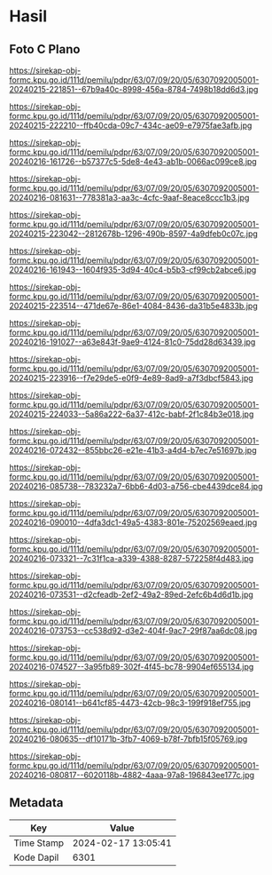 # Hasil

## Foto C Plano

https://sirekap-obj-formc.kpu.go.id/111d/pemilu/pdpr/63/07/09/20/05/6307092005001-20240215-221851--67b9a40c-8998-456a-8784-7498b18dd6d3.jpg

https://sirekap-obj-formc.kpu.go.id/111d/pemilu/pdpr/63/07/09/20/05/6307092005001-20240215-222210--ffb40cda-09c7-434c-ae09-e7975fae3afb.jpg

https://sirekap-obj-formc.kpu.go.id/111d/pemilu/pdpr/63/07/09/20/05/6307092005001-20240216-161726--b57377c5-5de8-4e43-ab1b-0066ac099ce8.jpg

https://sirekap-obj-formc.kpu.go.id/111d/pemilu/pdpr/63/07/09/20/05/6307092005001-20240216-081631--778381a3-aa3c-4cfc-9aaf-8eace8ccc1b3.jpg

https://sirekap-obj-formc.kpu.go.id/111d/pemilu/pdpr/63/07/09/20/05/6307092005001-20240215-223042--2812678b-1296-490b-8597-4a9dfeb0c07c.jpg

https://sirekap-obj-formc.kpu.go.id/111d/pemilu/pdpr/63/07/09/20/05/6307092005001-20240216-161943--1604f935-3d94-40c4-b5b3-cf99cb2abce6.jpg

https://sirekap-obj-formc.kpu.go.id/111d/pemilu/pdpr/63/07/09/20/05/6307092005001-20240215-223514--471de67e-86e1-4084-8436-da31b5e4833b.jpg

https://sirekap-obj-formc.kpu.go.id/111d/pemilu/pdpr/63/07/09/20/05/6307092005001-20240216-191027--a63e843f-9ae9-4124-81c0-75dd28d63439.jpg

https://sirekap-obj-formc.kpu.go.id/111d/pemilu/pdpr/63/07/09/20/05/6307092005001-20240215-223916--f7e29de5-e0f9-4e89-8ad9-a7f3dbcf5843.jpg

https://sirekap-obj-formc.kpu.go.id/111d/pemilu/pdpr/63/07/09/20/05/6307092005001-20240215-224033--5a86a222-6a37-412c-babf-2f1c84b3e018.jpg

https://sirekap-obj-formc.kpu.go.id/111d/pemilu/pdpr/63/07/09/20/05/6307092005001-20240216-072432--855bbc26-e21e-41b3-a4d4-b7ec7e51697b.jpg

https://sirekap-obj-formc.kpu.go.id/111d/pemilu/pdpr/63/07/09/20/05/6307092005001-20240216-085738--783232a7-6bb6-4d03-a756-cbe4439dce84.jpg

https://sirekap-obj-formc.kpu.go.id/111d/pemilu/pdpr/63/07/09/20/05/6307092005001-20240216-090010--4dfa3dc1-49a5-4383-801e-75202569eaed.jpg

https://sirekap-obj-formc.kpu.go.id/111d/pemilu/pdpr/63/07/09/20/05/6307092005001-20240216-073321--7c31f1ca-a339-4388-8287-572258f4d483.jpg

https://sirekap-obj-formc.kpu.go.id/111d/pemilu/pdpr/63/07/09/20/05/6307092005001-20240216-073531--d2cfeadb-2ef2-49a2-89ed-2efc6b4d6d1b.jpg

https://sirekap-obj-formc.kpu.go.id/111d/pemilu/pdpr/63/07/09/20/05/6307092005001-20240216-073753--cc538d92-d3e2-404f-9ac7-29f87aa6dc08.jpg

https://sirekap-obj-formc.kpu.go.id/111d/pemilu/pdpr/63/07/09/20/05/6307092005001-20240216-074527--3a95fb89-302f-4f45-bc78-9904ef655134.jpg

https://sirekap-obj-formc.kpu.go.id/111d/pemilu/pdpr/63/07/09/20/05/6307092005001-20240216-080141--b641cf85-4473-42cb-98c3-199f918ef755.jpg

https://sirekap-obj-formc.kpu.go.id/111d/pemilu/pdpr/63/07/09/20/05/6307092005001-20240216-080635--df10171b-3fb7-4069-b78f-7bfb15f05769.jpg

https://sirekap-obj-formc.kpu.go.id/111d/pemilu/pdpr/63/07/09/20/05/6307092005001-20240216-080817--6020118b-4882-4aaa-97a8-196843ee177c.jpg


## Metadata

| Key        | Value               |
| ---------- | ------------------- |
| Time Stamp | 2024-02-17 13:05:41 |
| Kode Dapil | 6301                |



